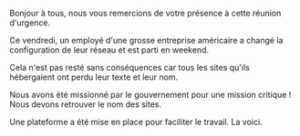 Bonjour à tous, nous vous remercions de votre présence à cette réunion d'urgence.

Ce vendredi, un employé d'une grosse entreprise américaire a changé la configuration de leur réseau et est parti en weekend.

Cela n'est pas resté sans conséquences car tous les sites qu'ils hébergaient ont perdu leur texte et leur nom.

Nous avons été missionné par le gouvernement pour une mission critique ! Nous devons retrouver le nom des sites.

Une plateforme a été mise en place pour faciliter le travail. La voici.
